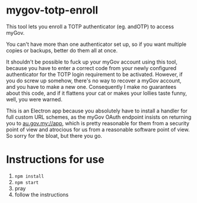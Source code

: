 # mygov-totp-enroll

This tool lets you enroll a TOTP authenticator (eg. andOTP) to access myGov.

You can't have more than one authenticator set up, so if you want multiple copies or backups, better do them all at once.

It shouldn't be possible to fuck up your myGov account using this tool,
because you have to enter a correct code from your newly configured authenticator
for the TOTP login requirement to be activated.
However, if you do screw up somehow, there's no way to recover a myGov account,
and you have to make a new one.  Consequently I make no guarantees about this
code, and if it flattens your cat or makes your lollies taste funny, well, you
were warned.

This is an Electron app because you absolutely have to
install a handler for full custom URL schemes,
as the myGov OAuth endpoint insists on returning you to <au.gov.my://app>,
which is pretty reasonable for them from a security point of view and
atrocious for us from a reasonable software point of view.
So sorry for the bloat, but there you go.

# Instructions for use

1. `npm install`
2. `npm start`
3. pray
4. follow the instructions
